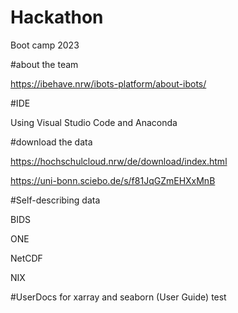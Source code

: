# Hackathon

Boot camp 2023

#about the team 

https://ibehave.nrw/ibots-platform/about-ibots/

#IDE

Using Visual Studio Code and Anaconda

#download the data

https://hochschulcloud.nrw/de/download/index.html

https://uni-bonn.sciebo.de/s/f81JqGZmEHXxMnB

#Self-describing data

BIDS

ONE

NetCDF

NIX

#UserDocs for xarray and seaborn (User Guide)   test
